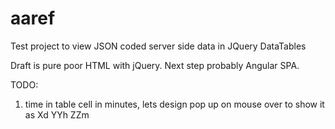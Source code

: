 # aaref
Test project to view JSON coded server side data in JQuery DataTables

Draft is pure poor HTML with jQuery.
Next step probably Angular SPA.

TODO:
1) time in table cell in minutes, lets design pop up on mouse over to show it as Xd YYh ZZm

